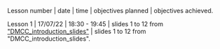 Lesson number | date | time | objectives planned | objectives achieved.

Lesson 1 | 17/07/22 | 18:30 - 19:45 | slides 1 to 12 from ["DMCC_introduction_slides"](https://github.com/Eisen9/DMCC/blob/main/slides/DMCC_introduction_slides.pdf) | slides 1 to 12 from "DMCC_introduction_slides".

